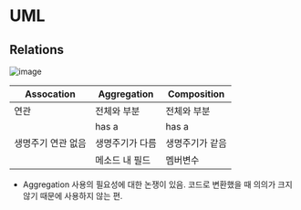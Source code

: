 # UML

## Relations

![image](https://user-images.githubusercontent.com/43198798/110248036-852a9a00-7fb2-11eb-9ba1-3e3bf5f5b3dc.png)

|Assocation|Aggregation|Composition|
|--|--|--|
|연관|전체와 부분|전체와 부분|
||has a|has a|
|생명주기 연관 없음|생명주기가 다름|생명주기가 같음|
||메소드 내 필드|멤버변수|

- Aggregation 사용의 필요성에 대한 논쟁이 있음. 코드로 변환했을 때 의의가 크지 않기 때문에 사용하지 않는 편.
